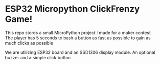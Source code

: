 # ESP32 Micropython ClickFrenzy Game!

This repo stores a small MicroPython project I made for a maker contest
The player has 5 seconds to bash a button as fast as possible to gain as much clicks as possible

We are utilizing ESP32 board and an SSD1306 display module.
An optional buzzer and a simple click button
